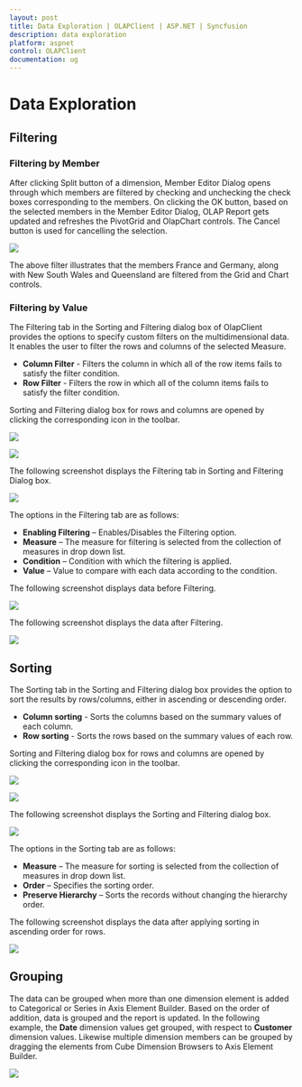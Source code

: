 ```yaml
---
layout: post
title: Data Exploration | OLAPClient | ASP.NET | Syncfusion
description: data exploration
platform: aspnet
control: OLAPClient
documentation: ug
---
```


# Data Exploration

## Filtering

### Filtering by Member

After clicking Split button of a dimension, Member Editor Dialog opens through which members are filtered by checking and unchecking the check boxes corresponding to the members.  On clicking the OK button, based on the selected members in the Member Editor Dialog, OLAP Report gets updated and refreshes the PivotGrid and OlapChart controls.  The Cancel button is used for cancelling the selection. 

![](Data-Exploration_images/filterbyvalue.png)

The above filter illustrates that the members France and Germany, along with New South Wales and Queensland are filtered from the Grid and Chart controls.

### Filtering by Value

The Filtering tab in the Sorting and Filtering dialog box of OlapClient provides the options to specify custom filters on the multidimensional data. It enables the user to filter the rows and columns of the selected Measure.

* **Column Filter** - Filters the column in which all of the row items fails to satisfy the filter condition.
* **Row Filter** - Filters the row in which all of the column items fails to satisfy the filter condition.

Sorting and Filtering dialog box for rows and columns are opened by clicking the corresponding icon in the toolbar.  

![](Data-Exploration_images/columnfilter.png)

![](Data-Exploration_images/rowfilter.png)

The following screenshot displays the Filtering tab in Sorting and Filtering Dialog box.

![](Data-Exploration_images/filterdialog.png)

The options in the Filtering tab are as follows:

* **Enabling Filtering** – Enables/Disables the Filtering option.
* **Measure** – The measure for filtering is selected from the collection of measures in drop down list.
* **Condition** – Condition with which the filtering is applied.
* **Value** – Value to compare with each data according to the condition.

The following screenshot displays data before Filtering.

![](Data-Exploration_images/beforefiltering.png)

The following screenshot displays the data after Filtering.

![](Data-Exploration_images/afterfiltering.png)

## Sorting

The Sorting tab in the Sorting and Filtering dialog box provides the option to sort the results by rows/columns, either in ascending or descending order.  

* **Column sorting** - Sorts the columns based on the summary values of each column.
* **Row sorting** - Sorts the rows based on the summary values of each row.

Sorting and Filtering dialog box for rows and columns are opened by clicking the corresponding icon in the toolbar.

![](Data-Exploration_images/columnsort.png)

![](Data-Exploration_images/rowsort.png)

The following screenshot displays the Sorting and Filtering dialog box.

![](Data-Exploration_images/sortdialog.png)
	
The options in the Sorting tab are as follows:

* **Measure** – The measure for sorting is selected from the collection of measures in drop down list.
* **Order** – Specifies the sorting order.
* **Preserve Hierarchy** – Sorts the records without changing the hierarchy order.
  
The following screenshot displays the data after applying sorting in ascending order for rows.

![](Data-Exploration_images/beforesorting.png)

## Grouping

The data can be grouped when more than one dimension element is added to Categorical or Series in Axis Element Builder.  Based on the order of addition, data is grouped and the report is updated. In the following example, the **Date** dimension values get grouped, with respect to **Customer** dimension values.  Likewise multiple dimension members can be grouped by dragging the elements from Cube Dimension Browsers to Axis Element Builder.

![](Data-Exploration_images/grouping.png)
